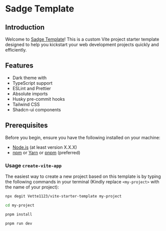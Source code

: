 # Sadge Template

## Introduction

Welcome to [Sadge Template](https://github.com/Vette1123/Next.js-starter-template)! This is a custom Vite project starter template designed to help you kickstart your web development projects quickly and efficiently.

## Features

- Dark theme with
- TypeScript support
- ESLint and Prettier
- Absolute imports
- Husky pre-commit hooks
- Tailwind CSS
- Shadcn-ui components

## Prerequisites

Before you begin, ensure you have the following installed on your machine:

- [Node.js](https://nodejs.org) (at least version X.X.X)
- [npm](https://www.npmjs.com/get-npm) or [Yarn](https://yarnpkg.com/getting-started/install) or [pnpm](https://pnpm.io/installation) (preferred)

### Usage `create-vite-app`

The easiest way to create a new project based on this template is by typing the following commands in your terminal (Kindly replace `<my-project>` with the name of your project):

```bash
npx degit Vette1123/vite-starter-template my-project

cd my-project

pnpm install

pnpm run dev
```
